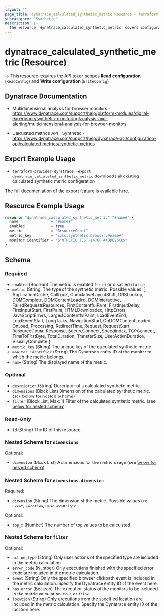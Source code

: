 ```yaml
---
layout: ""
page_title: dynatrace_calculated_synthetic_metric Resource - terraform-provider-dynatrace"
subcategory: "Synthetic"
description: |-
  The resource `dynatrace_calculated_synthetic_metric` covers configuration for calculated synthetic metrics
---
```


# dynatrace_calculated_synthetic_metric (Resource)

-> This resource requires the API token scopes **Read configuration** (`ReadConfig`) and **Write configuration** (`WriteConfig`)

## Dynatrace Documentation

- Multidimensional analysis for browser monitors - https://www.dynatrace.com/support/help/platform-modules/digital-experience/synthetic-monitoring/analysis-and-alerting/multidimensional-analysis-for-browser-monitors

- Calculated metrics API - Synthetic - https://www.dynatrace.com/support/help/dynatrace-api/configuration-api/calculated-metrics/synthetic-metrics

## Export Example Usage

- `terraform-provider-dynatrace -export dynatrace_calculated_synthetic_metric` downloads all existing calculated synthetic metric configuration

The full documentation of the export feature is available [here](https://registry.terraform.io/providers/dynatrace-oss/dynatrace/latest/docs/guides/export-v2).

## Resource Example Usage

```terraform
resource "dynatrace_calculated_synthetic_metric" "#name#" {
  name               = "#name#"
  enabled            = true
  metric             = "ResourceCount"
  metric_key         = "calc:synthetic.browser.#name#"
  monitor_identifier = "SYNTHETIC_TEST-147CFF44DDB25C05"
}
```

<!-- schema generated by tfplugindocs -->
## Schema

### Required

- `enabled` (Boolean) The metric is enabled (`true`) or disabled (`false`)
- `metric` (String) The type of the synthetic metric. Possible values: [ ApplicationCache, Callback, CumulativeLayoutShift, DNSLookup, DOMComplete, DOMContentLoaded, DOMInteractive, FailedRequestsResources, FirstContentfulPaint, FirstInputDelay, FirstInputStart, FirstPaint, HTMLDownloaded, HttpErrors, JavaScriptErrors, LargestContentfulPaint, LoadEventEnd, LoadEventStart, LongTasks, NavigationStart, OnDOMContentLoaded, OnLoad, Processing, RedirectTime, Request, RequestStart, ResourceCount, Response, SecureConnect, SpeedIndex, TCPConnect, TimeToFirstByte, TotalDuration, TransferSize, UserActionDuration, VisuallyComplete ]
- `metric_key` (String) The unique key of the calculated synthetic metric.
- `monitor_identifier` (String) The Dynatrace entity ID of the monitor to which the metric belongs.
- `name` (String) The displayed name of the metric.

### Optional

- `description` (String) Descriptor of a calculated synthetic metric.
- `dimensions` (Block List) Dimension of the calculated synthetic metric. (see [below for nested schema](#nestedblock--dimensions))
- `filter` (Block List, Max: 1) Filter of the calculated synthetic metric. (see [below for nested schema](#nestedblock--filter))

### Read-Only

- `id` (String) The ID of this resource.

<a id="nestedblock--dimensions"></a>
### Nested Schema for `dimensions`

Optional:

- `dimension` (Block List) A dimensions for the metric usage (see [below for nested schema](#nestedblock--dimensions--dimension))

<a id="nestedblock--dimensions--dimension"></a>
### Nested Schema for `dimensions.dimension`

Required:

- `dimension` (String) The dimension of the metric. Possible values are `Event`, `Location`, `ResourceOrigin`

Optional:

- `top_x` (Number) The number of top values to be calculated



<a id="nestedblock--filter"></a>
### Nested Schema for `filter`

Optional:

- `action_type` (String) Only user actions of the specified type are included in the metric calculation
- `error_code` (Number) Only executions finished with the specified error code are included in the metric calculation.
- `event` (String) Only the specified browser clickpath event is included in the metric calculation. Specify the Dynatrace entity ID of the event here.
- `has_error` (Boolean) The execution status of the monitors to be included in the metric calculation: `true` or `false`
- `location` (String) Only executions from the specified location are included in the metric calculation. Specify the Dynatrace entity ID of the location here.
 